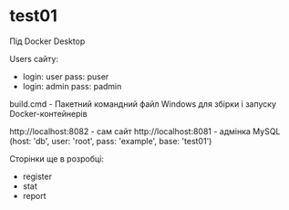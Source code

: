 # test01

Під Docker Desktop

Users сайту:
- login: user   pass: puser
- login: admin  pass: padmin

build.cmd - Пакетний командний файл Windows для збірки і запуску Docker-контейнерів

http://localhost:8082 - сам сайт
http://localhost:8081 - адмінка MySQL (host: 'db', user: 'root', pass: 'example', base: 'test01')

Сторінки ще в розробці:
- register
- stat
- report

